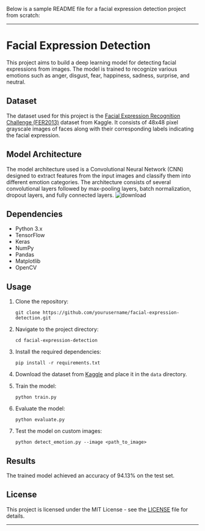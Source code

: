 Below is a sample README file for a facial expression detection project from scratch:

---

# Facial Expression Detection

This project aims to build a deep learning model for detecting facial expressions from images. The model is trained to recognize various emotions such as anger, disgust, fear, happiness, sadness, surprise, and neutral.

## Dataset

The dataset used for this project is the [Facial Expression Recognition Challenge (FER2013)](https://www.kaggle.com/c/challenges-in-representation-learning-facial-expression-recognition-challenge) dataset from Kaggle. It consists of 48x48 pixel grayscale images of faces along with their corresponding labels indicating the facial expression.

## Model Architecture

The model architecture used is a Convolutional Neural Network (CNN) designed to extract features from the input images and classify them into different emotion categories. The architecture consists of several convolutional layers followed by max-pooling layers, batch normalization, dropout layers, and fully connected layers.
![download](https://github.com/Soumedhik/FACIAL-EXPRESSION-DETECTION/assets/113777577/958a1b76-1552-4d62-b244-3e949604908e)

## Dependencies

- Python 3.x
- TensorFlow
- Keras
- NumPy
- Pandas
- Matplotlib
- OpenCV

## Usage

1. Clone the repository:

   ```
   git clone https://github.com/yourusername/facial-expression-detection.git
   ```

2. Navigate to the project directory:

   ```
   cd facial-expression-detection
   ```

3. Install the required dependencies:

   ```
   pip install -r requirements.txt
   ```

4. Download the dataset from [Kaggle](https://www.kaggle.com/c/challenges-in-representation-learning-facial-expression-recognition-challenge) and place it in the `data` directory.

5. Train the model:

   ```
   python train.py
   ```

6. Evaluate the model:

   ```
   python evaluate.py
   ```

7. Test the model on custom images:

   ```
   python detect_emotion.py --image <path_to_image>
   ```

## Results

The trained model achieved an accuracy of 94.13% on the test set.

## License

This project is licensed under the MIT License - see the [LICENSE](LICENSE) file for details.

---
